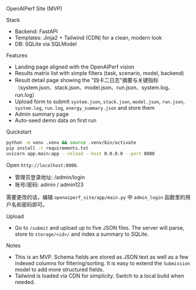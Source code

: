OpenAIPerf Site (MVP)

Stack
- Backend: FastAPI
- Templates: Jinja2 + Tailwind (CDN) for a clean, modern look
- DB: SQLite via SQLModel

Features
- Landing page aligned with the OpenAIPerf vision
- Results matrix list with simple filters (task, scenario, model, backend)
- Result detail page showing the "四卡二日志"摘要与关键指标（system.json、stack.json、model.json、run.json、system.log、run.log）
- Upload form to submit `system.json`, `stack.json`, `model.json`, `run.json`, `system.log`, `run.log`, `energy_summary.json` and store them
- Admin summary page
- Auto-seed demo data on first run

Quickstart

```bash
python -m venv .venv && source .venv/bin/activate
pip install -r requirements.txt
uvicorn app.main:app --reload --host 0.0.0.0 --port 8000
```

Open `http://localhost:8000`.

- 管理员登录地址: /admin/login
- 账号/密码: admin / admin123

需要更改的话，编辑 `openaiperf_site/app/main.py` 中 `admin_login` 函数里的用户名和密码即可。

Upload
- Go to `/submit` and upload up to five JSON files. The server will parse, store to `storage/<id>/` and index a summary to SQLite.

Notes
- This is an MVP. Schema fields are stored as JSON text as well as a few indexed columns for filtering/sorting. It is easy to extend the `Submission` model to add more structured fields.
- Tailwind is loaded via CDN for simplicity. Switch to a local build when needed.


